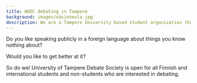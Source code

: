 ```yaml
---
title: WUDC debating in Tampere
background: images/näsinneula.jpg
description: We are a Tampere University based student organization that specializes in debating. We meet every Tuesday at 17.00 at PinniB, room number 5078.
---
```


Do you like speaking publicly in a foreign language about things you know nothing about?

Would you like to get better at it?
 
So do we! University of Tampere Debate Society is open for all Finnish and international students and non-students who are interested in debating.
